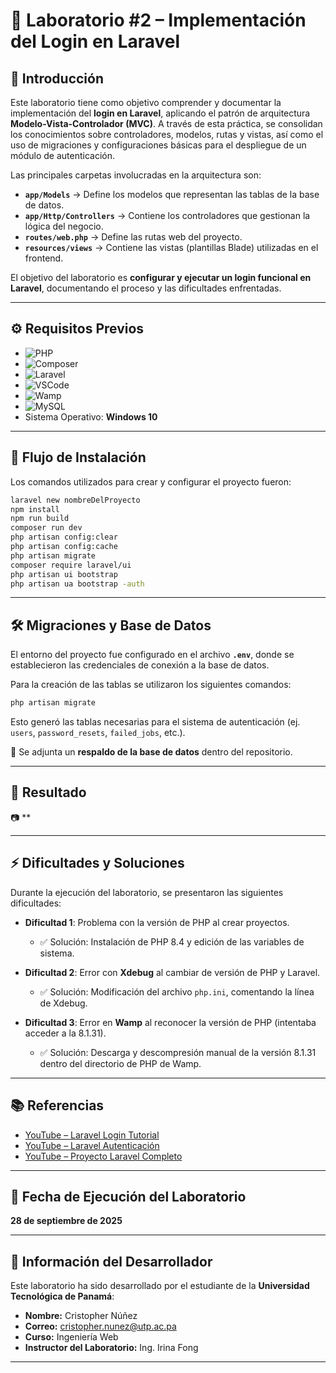 
# 📝 Laboratorio #2 – Implementación del Login en Laravel  

## 📌 Introducción  
Este laboratorio tiene como objetivo comprender y documentar la implementación del **login en Laravel**, aplicando el patrón de arquitectura **Modelo-Vista-Controlador (MVC)**. A través de esta práctica, se consolidan los conocimientos sobre controladores, modelos, rutas y vistas, así como el uso de migraciones y configuraciones básicas para el despliegue de un módulo de autenticación.  

Las principales carpetas involucradas en la arquitectura son:  
- **`app/Models`** → Define los modelos que representan las tablas de la base de datos.  
- **`app/Http/Controllers`** → Contiene los controladores que gestionan la lógica del negocio.  
- **`routes/web.php`** → Define las rutas web del proyecto.  
- **`resources/views`** → Contiene las vistas (plantillas Blade) utilizadas en el frontend.  

El objetivo del laboratorio es **configurar y ejecutar un login funcional en Laravel**, documentando el proceso y las dificultades enfrentadas.  

---

## ⚙️ Requisitos Previos  

- ![PHP](https://img.shields.io/badge/PHP-8.4.0-blue?logo=php)  
- ![Composer](https://img.shields.io/badge/Composer-2.8.11-orange?logo=composer)  
- ![Laravel](https://img.shields.io/badge/Laravel-12-red?logo=laravel)  
- ![VSCode](https://img.shields.io/badge/Editor-VSCode-blue?logo=visualstudiocode)  
- ![Wamp](https://img.shields.io/badge/WampServer-green?logo=apache)  
- ![MySQL](https://img.shields.io/badge/MySQL/MariaDB-Database-yellow?logo=mysql)  
- Sistema Operativo: **Windows 10**  

---

## 🚀 Flujo de Instalación  

Los comandos utilizados para crear y configurar el proyecto fueron:  

```bash
laravel new nombreDelProyecto
npm install
npm run build
composer run dev
php artisan config:clear
php artisan config:cache
php artisan migrate
composer require laravel/ui
php artisan ui bootstrap
php artisan ua bootstrap -auth
```

---

## 🛠️ Migraciones y Base de Datos  

El entorno del proyecto fue configurado en el archivo **`.env`**, donde se establecieron las credenciales de conexión a la base de datos.  

Para la creación de las tablas se utilizaron los siguientes comandos:  

```bash
php artisan migrate
```

Esto generó las tablas necesarias para el sistema de autenticación (ej. `users`, `password_resets`, `failed_jobs`, etc.).  

📌 Se adjunta un **respaldo de la base de datos** dentro del repositorio.  

---

## 👀 Resultado  

📷 **  

---

## ⚡ Dificultades y Soluciones  

Durante la ejecución del laboratorio, se presentaron las siguientes dificultades:  

- **Dificultad 1**: Problema con la versión de PHP al crear proyectos.  
  - ✅ Solución: Instalación de PHP 8.4 y edición de las variables de sistema.  

- **Dificultad 2**: Error con **Xdebug** al cambiar de versión de PHP y Laravel.  
  - ✅ Solución: Modificación del archivo `php.ini`, comentando la línea de Xdebug.  

- **Dificultad 3**: Error en **Wamp** al reconocer la versión de PHP (intentaba acceder a la 8.1.31).  
  - ✅ Solución: Descarga y descompresión manual de la versión 8.1.31 dentro del directorio de PHP de Wamp.  

---

## 📚 Referencias  

- [YouTube – Laravel Login Tutorial](https://youtu.be/_Rsen6614Dg?si=wH2f0GiYjLP_NDMW)  
- [YouTube – Laravel Autenticación](https://youtu.be/V34YjN_vQok?si=bExDYV9qH0l0Nkd2)  
- [YouTube – Proyecto Laravel Completo](https://youtu.be/rn2LCOeNPds?si=zuDKYcwdXzZbOjhD)  

---

## 📅 Fecha de Ejecución del Laboratorio  
**28 de septiembre de 2025**  

---

## 👤 Información del Desarrollador  

Este laboratorio ha sido desarrollado por el estudiante de la **Universidad Tecnológica de Panamá**:  

- **Nombre:** Cristopher Núñez  
- **Correo:** cristopher.nunez@utp.ac.pa  
- **Curso:** Ingeniería Web  
- **Instructor del Laboratorio:** Ing. Irina Fong  

---
